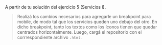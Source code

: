 A partir de tu solución del ejercicio 5 (Servicios I).

> Realizá los cambios necesarios para agregarle un breakpoint para mobile, de modo tal que los servicios queden uno debajo del otro. En dicho breakpoint, tanto los textos como los íconos tienen que quedar centrados horizontalmente. Luego, cargá el repositorio con el corrrespondiente archivo `.html`.